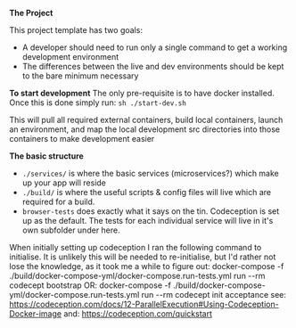 **The Project**

This project template has two goals:
  - A developer should need to run only a single command to get a working development environment
  - The differences between the live and dev environments should be kept to the bare minimum necessary

**To start development**
The only pre-requisite is to have docker installed.  Once this is done simply run:
``sh ./start-dev.sh``

This will pull all required external containers, build local containers, launch an environment,
and map the local development src directories into those containers to make development easier

**The basic structure**
  - ``./services/`` is where the basic services (microservices?) which make up your app will reside
  - ``./build/`` is where the useful scripts & config files will live which are required
    for a build.
  - ``browser-tests`` does exactly what it says on the tin.  Codeception is set up as the default.
    The tests for each individual service will live in it's own subfolder under here.

When initially setting up codeception I ran the following command to initialise.  It is unlikely
this will be needed to re-initialise, but I'd rather not lose the knowledge, as it took me a while
to figure out:
docker-compose -f ./build/docker-compose-yml/docker-compose.run-tests.yml run --rm codecept bootstrap
OR: docker-compose -f ./build/docker-compose-yml/docker-compose.run-tests.yml run --rm codecept init acceptance
see: https://codeception.com/docs/12-ParallelExecution#Using-Codeception-Docker-image
and: https://codeception.com/quickstart